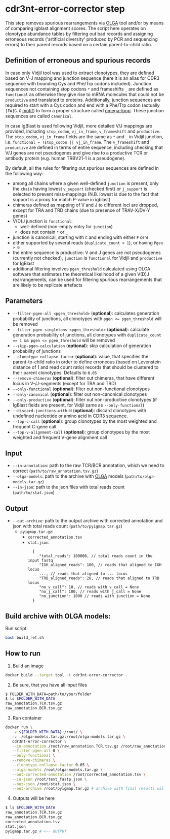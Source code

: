 # cdr3nt-error-corrector step

This step removes spurious rearrangements via [OLGA](https://github.com/statbiophys/OLGA) tool and/or by means of comparing igblast alignment scores. The script here operates on clonotype abundance tables by filtering out bad records and assigning erroneous records ('artificial diversity' produced by PCR and sequencing errors) to their parent records based on a certain parent-to-child ratio.

## Definition of erroneous and spurious records

In case only Vidjil tool was used to extract clonotypes, they are defined based on V-J mapping and junction sequence (here it is an alias for CDR3 sequence with bounding Cys and Phe/Trp codons included). Junction sequences not containing stop codons ``*`` and frameshifts ``_`` are defined as ``functional`` as otherwise they give rise to mRNA molecules that could not be ``productive`` and translated to proteins.
Additionally, junction sequences are required to start with a Cys codon and end with a Phe/Trp codon (actually ``[FW]G.G`` [motif](https://www.pnas.org/doi/10.1073/pnas.121101598)) to form a proper structure called [omega-loop](https://www.ncbi.nlm.nih.gov/pmc/articles/PMC5753249/). These junction sequences are called ``canonical``.

In case IgBlast is used following Vidjil, more detailed V/J mappings are provided, including ``stop_codon``, ``vj_in_frame``, ``v_frameshift`` and ``productive``. The ``stop_codon``, ``vj_in_frame`` fields are the same as ``*`` and ``_`` in Vidjil junction, i.e. ``functional = !stop_codon || vj_in_frame``. The ``v_frameshift`` and ``productive`` are defined in terms of entire sequence, including checking that V/J genes are not pseudogenes and give rise to a productive TCR or antibody protein (e.g. human TRBV21-1 is a pseudogene).

By default, all the rules for filtering out spurious sequences are defined in the following way:

* among all chains where a given well-defined ``junction`` is present, only the ``chain`` having lowest ``v_support`` (checked first) or ``j_support`` is selected to prevent miss-mappings (N.B. lowest is due to the fact that support is a proxy for match P-value in igblast)
* chimeras defined as mapping of V and J to different loci are dropped, except for TRA and TRD chains (due to presence of TRAV-X/DV-Y genes)
* V(D)J junction is ``functional``:
  * well-defined (non-empty entry for ``junction``)
  * does not contain ``*`` or ``_``
* junction is canonical, starting with ``C`` and ending with either ``F`` or ``W``
* either supported by several reads (``duplicate_count > 1``), or having ``Pgen > 0``
* the entire sequence is productive: V and J genes are not pseudogenes (currently not checked), ``junction`` is ``functional`` for Vidjil and ``productive`` for IgBlast
* additional filtering involves ``pgen_threshold`` calculated using OLGA software that estimates the theoretical likelihood of a given V(D)J rearrangements, can be used for filtering spurious rearrangements that are likely to be replicate artefacts


## Parameters

* `--filter-pgen-all <pgen_threshold>` (**optional**): calculates generation probability of junctions, all clonotypes with `pgen <= pgen_threshold` will be removed
* `--filter-pgen-singletons <pgen_threshold>` (**optional**): calculate generation probability of junctions, all clonotypes with `duplicate_count == 1 && pgen <= pgen_threshold` will be removed
* `--skip-pgen-calculation` (**optional**): skip calculation of generation probability of junctions
* `--clonotype-collapse-factor` (**optional**): value, that specifies the parent-to-child ratio in order to define erroneous (based on Levenstein distance of 1 and read count ratio) records that should be clustered to their parent clonotypes. Defaults to ``0.05``
* `--remove-chimeras` (**optional**): filter out chimeras, that have different locus in V-/J-segments (except for TRA and TRD)
* `--only-functional` (**optional**): filter out non-functional clonotypes
* `--only-canonical` (**optional**): filter out non-canonical clonotypes
* `--only-productive` (**optional**): filter out non-productive clonotypes (if IgBlast fields are present, for Vidjil same as ``--only-functional``)
* `--discard-junctions-with-N` (**optional**): discard clonotypes with undefined nucleotide or amino acid in CDR3 sequence.
* `--top-c-call` (**optional**): group clonotypes by the most weighted and frequent C-gene call
* `--top-v-alignment-call` (**optional**): group clonotypes by the most weighted and frequent V-gene alignment call

## Input

* `--in-annotation`: path to the raw TCR/BCR annotation, which we need to correct (`path/to/raw_annotation.tsv.gz`)
* `--olga-models`: path to the archive with [OLGA](https://github.com/statbiophys/OLGA/tree/master/olga/default_models) models (`path/to/olga-models.tar.gz`)
* `--in-json`: path to the json files with total reads count (`path/to/stat.json`)

## Output

* `--out-archive`: path to the output archive with corrected annotation and json with total reads count (`path/to/pyigmap.tar.gz`)
  * `pyigmap.tar.gz`:
    * `corrected_annotation.tsv`
    * `stat.json`:
      ```json5
        {
           "total_reads": 100000, // total reads count in the input fastq
           "IGH_aligned_reads": 100, // reads that aligned to IGH locus
           ..., // reads that aligned to ... locus
           "TRB_aligned_reads": 20, // reads that aligned to TRB locus
           "no_v_call": 10, // reads with v_call = None
           "no_j_call": 100, // reads with j_call = None
           "no_junction": 1000 // reads with junction = None
        }
      ```


## Build archive with OLGA models:

Run script:
```bash
bash build_ref.sh
``` 

## How to run

1. Build an image

```bash
docker build --target tool -t cdr3nt-error-corrector .
```

2. Be sure, that you have all input files

```bash
$ FOLDER_WITH_DATA=path/to/your/folder
$ ls $FOLDER_WITH_DATA
raw_annotation.TCR.tsv.gz
raw_annotation.BCR.tsv.gz
```

3. Run container

```bash
docker run \
   -v ${FOLDER_WITH_DATA}:/root/ \
   -v ./olga-models.tar.gz:/root/olga-models.tar.gz \
   cdr3nt-error-corrector \
   --in-annotation /root/raw_annotation.TCR.tsv.gz /root/raw_annotation.BCR.tsv.gz \
   --filter-pgen-all 0 \
   --only-functional \
   --remove-chimeras \
   --clonotype-collapse-factor 0.05 \
   --olga-models /root/olga-models.tar.gz \
   --out-corrected-annotation /root/corrected_annotation.tsv \
   --in-json /root/test_fastp.json \
   --out-json /root/stat.json \
   --out-archive /root/pyigmap.tar.gz # archive with final results will be saved into ./unit_tests/test_data/
```

4. Outputs will be here

```bash
$ ls $FOLDER_WITH_DATA
raw_annotation.TCR.tsv.gz
raw_annotation.BCR.tsv.gz
corrected_annotation.tsv
stat.json
pyigmap.tar.gz # <-- OUTPUT
```
